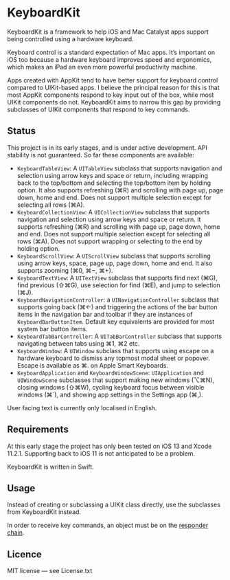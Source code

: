 # KeyboardKit

KeyboardKit is a framework to help iOS and Mac Catalyst apps support being controlled using a hardware keyboard.

Keyboard control is a standard expectation of Mac apps. It’s important on iOS too because a hardware keyboard improves speed and ergonomics, which makes an iPad an even more powerful productivity machine.

Apps created with AppKit tend to have better support for keyboard control compared to UIKit-based apps. I believe the principal reason for this is that most AppKit components respond to key input out of the box, while most UIKit components do not. KeyboardKit aims to narrow this gap by providing subclasses of UIKit components that respond to key commands.

## Status

This project is in its early stages, and is under active development. API stability is not guaranteed. So far these components are available:

- `KeyboardTableView`: A `UITableView` subclass that supports navigation and selection using arrow keys and space or return, including wrapping back to the top/bottom and selecting the top/bottom item by holding option. It also supports refreshing (⌘R) and scrolling with page up, page down, home and end. Does not support multiple selection except for selecting all rows (⌘A). 
- `KeyboardCollectionView`: A `UICollectionView` subclass that supports navigation and selection using arrow keys and space or return. It supports refreshing (⌘R) and scrolling with page up, page down, home and end. Does not support multiple selection except for selecting all rows (⌘A). Does not support wrapping or selecting to the end by holding option.
- `KeyboardScrollView`: A `UIScrollView` subclass that supports scrolling using arrow keys, space, page up, page down, home and end. It also supports zooming (⌘0, ⌘−, ⌘+).
- `KeyboardTextView`: A `UITextView` subclass that supports find next (⌘G), find previous (⇧⌘G), use selection for find (⌘E), and jump to selection (⌘J).
- `KeyboardNavigationController`: a `UINavigationController` subclass that supports going back (⌘←) and triggering the actions of the bar button items in the navigation bar and toolbar if they are instances of `KeyboardBarButtonItem`. Default key equivalents are provided for most system bar button items.
- `KeyboardTabBarController`: A `UITabBarController` subclass that supports navigating between tabs using ⌘1, ⌘2 etc.
- `KeyboardWindow`: A `UIWindow` subclass that supports using escape on a hardware keyboard to dismiss any topmost modal sheet or popover. Escape is available as ⌘. on Apple Smart Keyboards.
- `KeyboardApplication` and `KeyboardWindowScene`: `UIApplication` and `UIWindowScene` subclasses that support making new windows (⌥⌘N), closing windows (⇧⌘W), cycling keyboard focus between visible windows (⌘\`), and showing app settings in the Settings app (⌘,).

User facing text is currently only localised in English.

## Requirements

At this early stage the project has only been tested on iOS 13 and Xcode 11.2.1. Supporting back to iOS 11 is not anticipated to be a problem.

KeyboardKit is written in Swift.

## Usage

Instead of creating or subclassing a UIKit class directly, use the subclasses from KeyboardKit instead.

In order to receive key commands, an object must be on the [responder chain](https://developer.apple.com/documentation/uikit/touches_presses_and_gestures/using_responders_and_the_responder_chain_to_handle_events).

## Licence

MIT license — see License.txt
